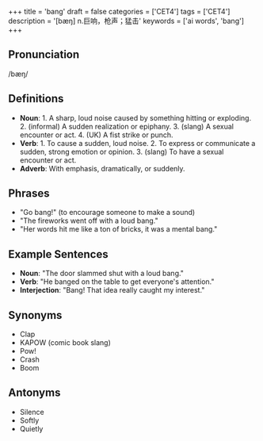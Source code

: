 +++
title = 'bang'
draft = false
categories = ['CET4']
tags = ['CET4']
description = '[bæŋ] n.巨响，枪声；猛击'
keywords = ['ai words', 'bang']
+++

## Pronunciation
/bæŋ/

## Definitions
- **Noun**: 1. A sharp, loud noise caused by something hitting or exploding. 2. (informal) A sudden realization or epiphany. 3. (slang) A sexual encounter or act. 4. (UK) A fist strike or punch.
- **Verb**: 1. To cause a sudden, loud noise. 2. To express or communicate a sudden, strong emotion or opinion. 3. (slang) To have a sexual encounter or act.
- **Adverb**: With emphasis, dramatically, or suddenly.

## Phrases
- "Go bang!" (to encourage someone to make a sound)
- "The fireworks went off with a loud bang."
- "Her words hit me like a ton of bricks, it was a mental bang."

## Example Sentences
- **Noun**: "The door slammed shut with a loud bang."
- **Verb**: "He banged on the table to get everyone's attention."
- **Interjection**: "Bang! That idea really caught my interest."

## Synonyms
- Clap
- KAPOW (comic book slang)
- Pow!
- Crash
- Boom

## Antonyms
- Silence
- Softly
- Quietly
